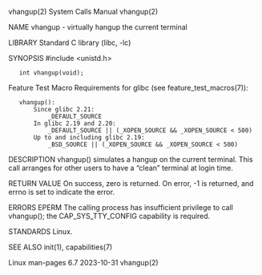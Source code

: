 vhangup(2)                                                                                  System Calls Manual                                                                                  vhangup(2)

NAME
       vhangup - virtually hangup the current terminal

LIBRARY
       Standard C library (libc, -lc)

SYNOPSIS
       #include <unistd.h>

       int vhangup(void);

   Feature Test Macro Requirements for glibc (see feature_test_macros(7)):

       vhangup():
           Since glibc 2.21:
               _DEFAULT_SOURCE
           In glibc 2.19 and 2.20:
               _DEFAULT_SOURCE || (_XOPEN_SOURCE && _XOPEN_SOURCE < 500)
           Up to and including glibc 2.19:
               _BSD_SOURCE || (_XOPEN_SOURCE && _XOPEN_SOURCE < 500)

DESCRIPTION
       vhangup() simulates a hangup on the current terminal.  This call arranges for other users to have a “clean” terminal at login time.

RETURN VALUE
       On success, zero is returned.  On error, -1 is returned, and errno is set to indicate the error.

ERRORS
       EPERM  The calling process has insufficient privilege to call vhangup(); the CAP_SYS_TTY_CONFIG capability is required.

STANDARDS
       Linux.

SEE ALSO
       init(1), capabilities(7)

Linux man-pages 6.7                                                                              2023-10-31                                                                                      vhangup(2)
